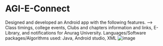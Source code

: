 # AGI-E-Connect
Designed and developed an Android app with the following features.
--> Class timings, college events, Clubs and chapters information and links, E-Library, and notifications for Anurag University.
 Languages/Software packages/Algorithms used: Java, Android studio, XML
 ![image](https://user-images.githubusercontent.com/39185685/112055612-b069c900-8b1c-11eb-8c4e-ab9b251ddba6.png)



